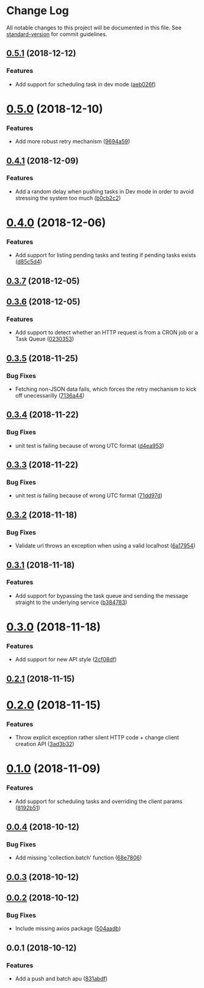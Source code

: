 # Change Log

All notable changes to this project will be documented in this file. See [standard-version](https://github.com/conventional-changelog/standard-version) for commit guidelines.

<a name="0.5.1"></a>
## [0.5.1](https://github.com/nicolasdao/google-cloud-tasks/compare/v0.5.0...v0.5.1) (2018-12-12)


### Features

* Add support for scheduling task in dev mode ([aeb026f](https://github.com/nicolasdao/google-cloud-tasks/commit/aeb026f))



<a name="0.5.0"></a>
# [0.5.0](https://github.com/nicolasdao/google-cloud-tasks/compare/v0.4.1...v0.5.0) (2018-12-10)


### Features

* Add more robust retry mechanism ([9694a59](https://github.com/nicolasdao/google-cloud-tasks/commit/9694a59))



<a name="0.4.1"></a>
## [0.4.1](https://github.com/nicolasdao/google-cloud-tasks/compare/v0.4.0...v0.4.1) (2018-12-09)


### Features

* Add a random delay when pushing tasks in Dev mode in order to avoid stressing the system too much ([b0cb2c2](https://github.com/nicolasdao/google-cloud-tasks/commit/b0cb2c2))



<a name="0.4.0"></a>
# [0.4.0](https://github.com/nicolasdao/google-cloud-tasks/compare/v0.3.7...v0.4.0) (2018-12-06)


### Features

* Add support for listing pending tasks and testing if pending tasks exists ([d85c5d4](https://github.com/nicolasdao/google-cloud-tasks/commit/d85c5d4))



<a name="0.3.7"></a>
## [0.3.7](https://github.com/nicolasdao/google-cloud-tasks/compare/v0.3.6...v0.3.7) (2018-12-05)



<a name="0.3.6"></a>
## [0.3.6](https://github.com/nicolasdao/google-cloud-tasks/compare/v0.3.5...v0.3.6) (2018-12-05)


### Features

* Add support to detect whether an HTTP request is from a CRON job or a Task Queue ([0230353](https://github.com/nicolasdao/google-cloud-tasks/commit/0230353))



<a name="0.3.5"></a>
## [0.3.5](https://github.com/nicolasdao/google-cloud-tasks/compare/v0.3.4...v0.3.5) (2018-11-25)


### Bug Fixes

* Fetching non-JSON data fails, which forces the retry mechanism to kick off unecessarilly ([7136a44](https://github.com/nicolasdao/google-cloud-tasks/commit/7136a44))



<a name="0.3.4"></a>
## [0.3.4](https://github.com/nicolasdao/google-cloud-tasks/compare/v0.3.3...v0.3.4) (2018-11-22)


### Bug Fixes

* unit test is failing because of wrong UTC format ([d4ea953](https://github.com/nicolasdao/google-cloud-tasks/commit/d4ea953))



<a name="0.3.3"></a>
## [0.3.3](https://github.com/nicolasdao/google-cloud-tasks/compare/v0.3.2...v0.3.3) (2018-11-22)


### Bug Fixes

* unit test is failing because of wrong UTC format ([71dd97d](https://github.com/nicolasdao/google-cloud-tasks/commit/71dd97d))



<a name="0.3.2"></a>
## [0.3.2](https://github.com/nicolasdao/google-cloud-tasks/compare/v0.3.1...v0.3.2) (2018-11-18)


### Bug Fixes

* Validate url throws an exception when using a valid localhost ([6a17954](https://github.com/nicolasdao/google-cloud-tasks/commit/6a17954))



<a name="0.3.1"></a>
## [0.3.1](https://github.com/nicolasdao/google-cloud-tasks/compare/v0.3.0...v0.3.1) (2018-11-18)


### Features

* Add support for bypassing the task queue and sending the message straight to the underlying service ([b384783](https://github.com/nicolasdao/google-cloud-tasks/commit/b384783))



<a name="0.3.0"></a>
# [0.3.0](https://github.com/nicolasdao/google-cloud-tasks/compare/v0.2.1...v0.3.0) (2018-11-18)


### Features

* Add support for new API style ([2cf08df](https://github.com/nicolasdao/google-cloud-tasks/commit/2cf08df))



<a name="0.2.1"></a>
## [0.2.1](https://github.com/nicolasdao/google-cloud-tasks/compare/v0.2.0...v0.2.1) (2018-11-15)



<a name="0.2.0"></a>
# [0.2.0](https://github.com/nicolasdao/google-cloud-tasks/compare/v0.1.0...v0.2.0) (2018-11-15)


### Features

* Throw explicit exception rather silent HTTP code + change client creation API ([3ad3b32](https://github.com/nicolasdao/google-cloud-tasks/commit/3ad3b32))



<a name="0.1.0"></a>
# [0.1.0](https://github.com/nicolasdao/google-cloud-tasks/compare/v0.0.4...v0.1.0) (2018-11-09)


### Features

* Add support for scheduling tasks and overriding the client params ([8192b51](https://github.com/nicolasdao/google-cloud-tasks/commit/8192b51))



<a name="0.0.4"></a>
## [0.0.4](https://github.com/nicolasdao/google-cloud-tasks/compare/v0.0.3...v0.0.4) (2018-10-12)


### Bug Fixes

* Add missing 'collection.batch' function ([68e7806](https://github.com/nicolasdao/google-cloud-tasks/commit/68e7806))



<a name="0.0.3"></a>
## [0.0.3](https://github.com/nicolasdao/google-cloud-tasks/compare/v0.0.2...v0.0.3) (2018-10-12)



<a name="0.0.2"></a>
## [0.0.2](https://github.com/nicolasdao/google-cloud-tasks/compare/v0.0.1...v0.0.2) (2018-10-12)


### Bug Fixes

* Include missing axios package ([504aadb](https://github.com/nicolasdao/google-cloud-tasks/commit/504aadb))



<a name="0.0.1"></a>
## 0.0.1 (2018-10-12)


### Features

* Add a push and batch apu ([831abdf](https://github.com/nicolasdao/google-cloud-tasks/commit/831abdf))

